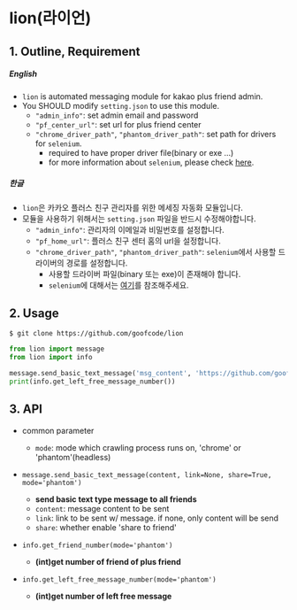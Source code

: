 # lion(라이언)
## 1. Outline, Requirement
##### English
* `lion` is automated messaging module for kakao plus friend admin. 
* You SHOULD modify `setting.json` to use this module.
  * `"admin_info"`: set admin email and password
  * `"pf_center_url"`: set url for plus friend center
  * `"chrome_driver_path"`, `"phantom_driver_path"`: set path for drivers for `selenium`.
    * required to have proper driver file(binary or exe ...) 
    * for more information about `selenium`, please check [here](http://www.seleniumhq.org/).

##### 한글
* `lion`은 카카오 플러스 친구 관리자를 위한 메세징 자동화 모듈입니다.
* 모듈을 사용하기 위해서는 `setting.json` 파일을 반드시 수정해야합니다.
  * `"admin_info"`: 관리자의 이메일과 비밀번호를 설정합니다.
  * `"pf_home_url"`: 플러스 친구 센터 홈의 url을 설정합니다.
  * `"chrome_driver_path"`, `"phantom_driver_path"`: `selenium`에서 사용할 드라이버의 경로를 설정합니다.
    * 사용할 드라이버 파일(binary 또는 exe)이 존재해야 합니다.
    * `selenium`에 대해서는 [여기](http://www.seleniumhq.org/)를 참조해주세요.
    
  
## 2. Usage
`$ git clone https://github.com/goofcode/lion`
```python
from lion import message
from lion import info

message.send_basic_text_message('msg_content', 'https://github.com/goofcode')
print(info.get_left_free_message_number())
```

## 3. API
* common parameter
    * `mode`: mode which crawling process runs on, 'chrome' or 'phantom'(headless)
    
* `message.send_basic_text_message(content, link=None, share=True, mode='phantom')`
    * **send basic text type message to all friends**
    * `content`: message content to be sent
    * `link`: link to be sent w/ message. if none, only content will be send
    * `share`: whether enable 'share to friend'
    
* `info.get_friend_number(mode='phantom')`
    * **(int)get number of friend of plus friend**
    
* `info.get_left_free_message_number(mode='phantom')`
    * **(int)get number of left free message**
